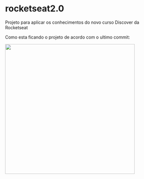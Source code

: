 # rocketseat2.0
Projeto para aplicar os conhecimentos do novo curso Discover da Rocketseat

Como esta ficando o projeto de acordo com o ultimo commit:

<img src="https://github.com/SergioTEC/rocketseat2.0/assets/48964231/e272d586-1b76-4a7c-af04-955109a55606" width="420">
